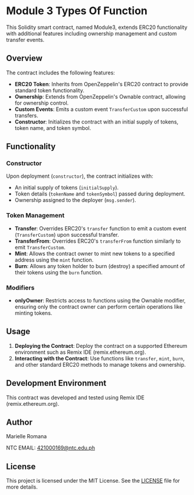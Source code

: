 # Module 3 Types Of Function

This Solidity smart contract, named Module3, extends ERC20 functionality with additional features including ownership management and custom transfer events.

## Overview

The contract includes the following features:

- **ERC20 Token**: Inherits from OpenZeppelin's ERC20 contract to provide standard token functionality.
- **Ownership**: Extends from OpenZeppelin's Ownable contract, allowing for ownership control.
- **Custom Events**: Emits a custom event `TransferCustom` upon successful transfers.
- **Constructor**: Initializes the contract with an initial supply of tokens, token name, and token symbol.

## Functionality

### Constructor

Upon deployment (`constructor`), the contract initializes with:
- An initial supply of tokens (`initialSupply`).
- Token details (`tokenName` and `tokenSymbol`) passed during deployment.
- Ownership assigned to the deployer (`msg.sender`).

### Token Management

- **Transfer**: Overrides ERC20's `transfer` function to emit a custom event (`TransferCustom`) upon successful transfer.
- **TransferFrom**: Overrides ERC20's `transferFrom` function similarly to emit `TransferCustom`.
- **Mint**: Allows the contract owner to mint new tokens to a specified address using the `mint` function.
- **Burn**: Allows any token holder to burn (destroy) a specified amount of their tokens using the `burn` function.

### Modifiers

- **onlyOwner**: Restricts access to functions using the Ownable modifier, ensuring only the contract owner can perform certain operations like minting tokens.

## Usage

1. **Deploying the Contract**: Deploy the contract on a supported Ethereum environment such as Remix IDE (remix.ethereum.org).
2. **Interacting with the Contract**: Use functions like `transfer`, `mint`, `burn`, and other standard ERC20 methods to manage tokens and ownership.

## Development Environment

This contract was developed and tested using Remix IDE (remix.ethereum.org).

## Author

Marielle Romana

NTC EMAIL: 421000169@ntc.edu.ph

## License

This project is licensed under the MIT License. See the [LICENSE](./LICENSE) file for more details.

